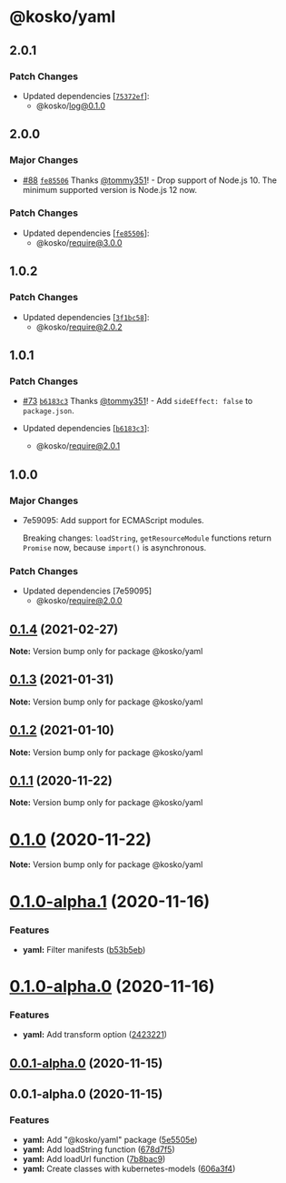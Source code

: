 # @kosko/yaml

## 2.0.1

### Patch Changes

- Updated dependencies [[`75372ef`](https://github.com/tommy351/kosko/commit/75372efd9b05de73eda77895f3b8b968ae3c3055)]:
  - @kosko/log@0.1.0

## 2.0.0

### Major Changes

- [#88](https://github.com/tommy351/kosko/pull/88) [`fe85506`](https://github.com/tommy351/kosko/commit/fe8550688d7fe53f006bb64b8dd925348facef04) Thanks [@tommy351](https://github.com/tommy351)! - Drop support of Node.js 10. The minimum supported version is Node.js 12 now.

### Patch Changes

- Updated dependencies [[`fe85506`](https://github.com/tommy351/kosko/commit/fe8550688d7fe53f006bb64b8dd925348facef04)]:
  - @kosko/require@3.0.0

## 1.0.2

### Patch Changes

- Updated dependencies [[`3f1bc58`](https://github.com/tommy351/kosko/commit/3f1bc58dc9cc2dacfd748471e46b459c81d92c43)]:
  - @kosko/require@2.0.2

## 1.0.1

### Patch Changes

- [#73](https://github.com/tommy351/kosko/pull/73) [`b6183c3`](https://github.com/tommy351/kosko/commit/b6183c3781ab3f1f1d21de8fbd21e5ef0ca37e17) Thanks [@tommy351](https://github.com/tommy351)! - Add `sideEffect: false` to `package.json`.

- Updated dependencies [[`b6183c3`](https://github.com/tommy351/kosko/commit/b6183c3781ab3f1f1d21de8fbd21e5ef0ca37e17)]:
  - @kosko/require@2.0.1

## 1.0.0

### Major Changes

- 7e59095: Add support for ECMAScript modules.

  Breaking changes: `loadString`, `getResourceModule` functions return `Promise` now, because `import()` is asynchronous.

### Patch Changes

- Updated dependencies [7e59095]
  - @kosko/require@2.0.0

## [0.1.4](https://github.com/tommy351/kosko/compare/@kosko/yaml@0.1.3...@kosko/yaml@0.1.4) (2021-02-27)

**Note:** Version bump only for package @kosko/yaml

## [0.1.3](https://github.com/tommy351/kosko/compare/@kosko/yaml@0.1.2...@kosko/yaml@0.1.3) (2021-01-31)

**Note:** Version bump only for package @kosko/yaml

## [0.1.2](https://github.com/tommy351/kosko/compare/@kosko/yaml@0.1.1...@kosko/yaml@0.1.2) (2021-01-10)

**Note:** Version bump only for package @kosko/yaml

## [0.1.1](https://github.com/tommy351/kosko/compare/@kosko/yaml@0.1.0...@kosko/yaml@0.1.1) (2020-11-22)

**Note:** Version bump only for package @kosko/yaml

# [0.1.0](https://github.com/tommy351/kosko/compare/@kosko/yaml@0.1.0-alpha.1...@kosko/yaml@0.1.0) (2020-11-22)

**Note:** Version bump only for package @kosko/yaml

# [0.1.0-alpha.1](https://github.com/tommy351/kosko/compare/@kosko/yaml@0.1.0-alpha.0...@kosko/yaml@0.1.0-alpha.1) (2020-11-16)

### Features

- **yaml:** Filter manifests ([b53b5eb](https://github.com/tommy351/kosko/commit/b53b5eb0b2ec0f3da8ec1483923c54606634d9b2))

# [0.1.0-alpha.0](https://github.com/tommy351/kosko/compare/@kosko/yaml@0.0.1-alpha.0...@kosko/yaml@0.1.0-alpha.0) (2020-11-16)

### Features

- **yaml:** Add transform option ([2423221](https://github.com/tommy351/kosko/commit/24232210ce0c1b0d12acf0a5761718d82504eda1))

## [0.0.1-alpha.0](https://github.com/tommy351/kosko/compare/@kosko/yaml@0.0.1-alpha.0...@kosko/yaml@0.0.1-alpha.0) (2020-11-15)

## 0.0.1-alpha.0 (2020-11-15)

### Features

- **yaml:** Add "@kosko/yaml" package ([5e5505e](https://github.com/tommy351/kosko/commit/5e5505e6f0cc622e234d6d71cad61a576fa970d5))
- **yaml:** Add loadString function ([678d7f5](https://github.com/tommy351/kosko/commit/678d7f557d946ec86c5234ad7852c5b20e3d0dbe))
- **yaml:** Add loadUrl function ([7b8bac9](https://github.com/tommy351/kosko/commit/7b8bac90d92db596a9bb705f4146edd110b28246))
- **yaml:** Create classes with kubernetes-models ([606a3f4](https://github.com/tommy351/kosko/commit/606a3f473cff94ab97e4c62a2ae2801b30ebd4f1))
